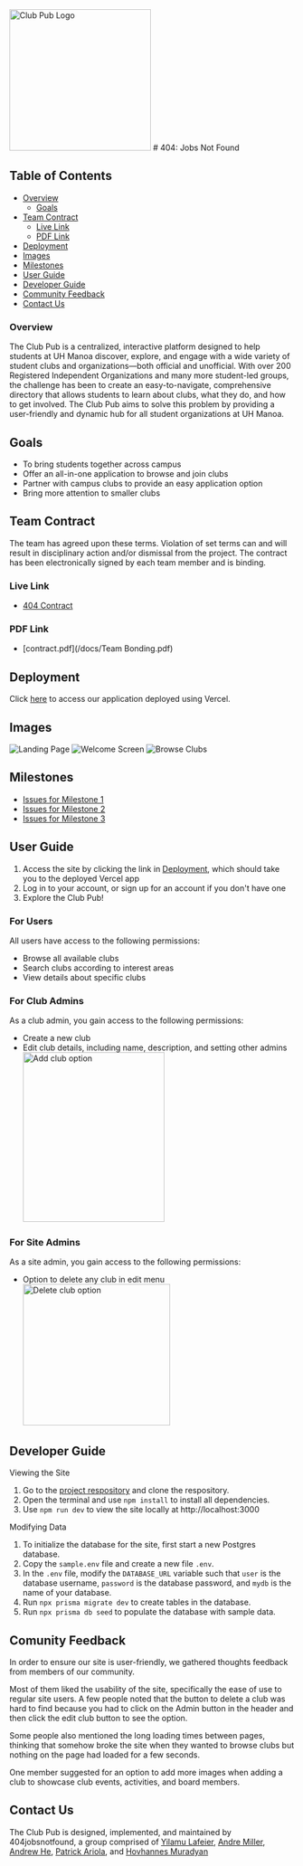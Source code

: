 <img src="docs/clublogo.png" width="250" height="250" alt="Club Pub Logo" title="Club Pub Logo">
# 404: Jobs Not Found

## Table of Contents
* [Overview](#overview)
    * [Goals](#goals)
* [Team Contract](#team-contract)
    * [Live Link](#live-link)
    * [PDF Link](#pdf-link)
* [Deployment](#deployment)
* [Images](#images)
* [Milestones](#milestones)
* [User Guide](#user-guide)
* [Developer Guide](#developer-guide)
* [Community Feedback](#comunity-feedback)
* [Contact Us](#contact-us)

### Overview

The Club Pub is a centralized, interactive platform designed to help students at UH Manoa discover, explore, and engage with a wide variety of student clubs and organizations—both official and unofficial. With over 200 Registered Independent Organizations and many more student-led groups, the challenge has been to create an easy-to-navigate, comprehensive directory that allows students to learn about clubs, what they do, and how to get involved. The Club Pub aims to solve this problem by providing a user-friendly and dynamic hub for all student organizations at UH Manoa.

## Goals

* To bring students together across campus
* Offer an all-in-one application to browse and join clubs
* Partner with campus clubs to provide an easy application option
* Bring more attention to smaller clubs

## Team Contract
The team has agreed upon these terms. Violation of set terms can and will result in disciplinary action and/or dismissal from the project. The contract has been electronically signed by each team member and is binding.

### Live Link
* [404 Contract](https://docs.google.com/document/d/1TxXB5bdOpOYseks1Diq53jgWq90syPOHFUVGKT9IJ6M/edit?usp=sharing)

### PDF Link
* [contract.pdf](/docs/Team Bonding.pdf)

## Deployment
Click [here](https://the-club-pub-git-test1-patricks-projects-491ced00.vercel.app/?_vercel_share=kx7zbHtZDkfMgfq28ZHsXK136z98NvUM) to access our application deployed using Vercel.

## Images
![Landing Page](docs/landingPage.png)
![Welcome Screen](docs/welcome.png)
![Browse Clubs](docs/browseClub.png)

## Milestones
* [Issues for Milestone 1](https://github.com/orgs/404jobsnotfound/projects/1)
* [Issues for Milestone 2](https://github.com/orgs/404jobsnotfound/projects/2)
* [Issues for Milestone 3](https://github.com/orgs/404jobsnotfound/projects/5)

## User Guide
1. Access the site by clicking the link in [Deployment](#deployment), which should take you to the deployed Vercel app
2. Log in to your account, or sign up for an account if you don't have one
3. Explore the Club Pub!

### For Users
All users have access to the following permissions:
- Browse all available clubs
- Search clubs according to interest areas
- View details about specific clubs

### For Club Admins
As a club admin, you gain access to the following permissions:
- Create a new club
- Edit club details, including name, description, and setting other admins
<br /><img src="docs/addClub.png" width="250" height="300" alt="Add club option" title="Add Club Screen" />

### For Site Admins
As a site admin, you gain access to the following permissions:
- Option to delete any club in edit menu
<br /><img src="docs/deleteClub.png" width="260" height="250" alt="Delete club option" title="Delete Club option when editing club details" />

## Developer Guide
Viewing the Site
1. Go to the [project respository](https://github.com/404jobsnotfound/the-club-pub) and clone the respository. 
2. Open the terminal and use `npm install` to install all dependencies.
3. Use `npm run dev` to view the site locally at http://localhost:3000

Modifying Data
1. To initialize the database for the site, first start a new Postgres database.
2. Copy the `sample.env` file and create a new file `.env`.
3. In the `.env` file, modify the `DATABASE_URL` variable such that `user` is the database username, `password` is the database password, and `mydb` is the name of your database.
4. Run `npx prisma migrate dev` to create tables in the database.
5. Run `npx prisma db seed` to populate the database with sample data.

## Comunity Feedback
In order to ensure our site is user-friendly, we gathered thoughts feedback from members of our community. 

Most of them liked the usability of the site, specifically the ease of use to regular site users. A few people noted that the button to delete a club was hard to find because you had to click on the Admin button in the header and then click the edit club button to see the option. 

Some people also mentioned the long loading times between pages, thinking that somehow broke the site when they wanted to browse clubs but nothing on the page had loaded for a few seconds. 

One member suggested for an option to add more images when adding a club to showcase club events, activities, and board members. 

## Contact Us

The Club Pub is designed, implemented, and maintained by 404jobsnotfound, a group comprised of <a href="https://yilamulafeier.github.io">Yilamu Lafeier</a>, <a href="https://andrelmiller.github.io/">Andre Miller</a>, <a href="https://andrewhe6.github.io">Andrew He</a>, <a href="https://patrickariola.github.io">Patrick Ariola</a>, and <a href="https://hovomuradyan.github.io/portfolio/">Hovhannes Muradyan</a>
